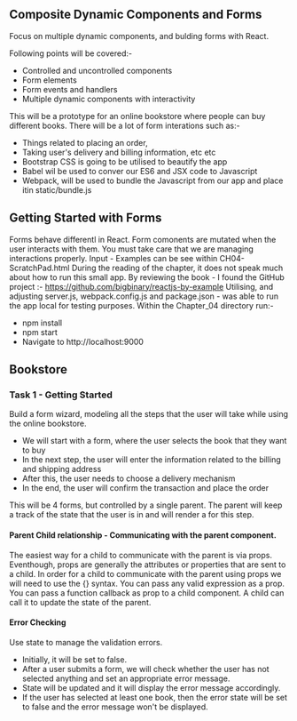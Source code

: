## Composite Dynamic Components and Forms

Focus on multiple dynamic components, and bulding forms with React.

Following points will be covered:-
* Controlled and uncontrolled components
* Form elements
* Form events and handlers
* Multiple dynamic components with interactivity

This will be a prototype for an online bookstore where people can buy different books.
There will be a lot of form interations such as:-
* Things related to placing an order, 
* Taking user's delivery and billing information, etc etc
* Bootstrap CSS is going to be utilised to beautify the app
* Babel wil be used to conver our ES6 and JSX code to Javascript
* Webpack, will be used to bundle the Javascript from our app and place itin static/bundle.js

## Getting Started with Forms
Forms behave differentl in React.  Form comonents are mutated when the user interacts with them. You must take care that we are managing interactions properly.
Input - Examples can be see within CH04-ScratchPad.html
During the reading of the chapter, it does not speak much about how to run this small app.
By reviewing the book - I found the GitHub project :- https://github.com/bigbinary/reactjs-by-example
Utilising, and adjusting server.js, webpack.config.js and package.json - was able to run the app local for testing purposes.
Within the Chapter_04 directory run:-
* npm install
* npm start
* Navigate to http://localhost:9000

## Bookstore
### Task 1 - Getting Started
Build a form wizard, modeling all the steps that the user will take while using the online bookstore.
- We will start with a form, where the user selects the book that they want to buy
- In the next step, the user will enter the information related to the billing and shipping address
- After this, the user needs to choose a delivery mechanism
- In the end, the user will confirm the transaction and place the order

This will be 4 forms, but controlled by a single parent.
The parent will keep a track of the state that the user is in and will render a for this step.
#### Parent Child relationship - Communicating with the parent component.
The easiest way for a child to communicate with the parent is via props.
Eventhough, props are generally the attributes or properties that are sent to a child.
In order for a child to communicate with the parent using props we will need to use the   {} syntax. 
You can pass any valid expression as a prop. You can pass a function callback as prop to a child component. A child can call it to update the state of the parent.

#### Error Checking
Use state to manage the validation errors. 
- Initially, it will be set to false. 
- After a user submits a form, we will check whether the user has not selected anything and set an appropriate error message. 
- State will be updated and it will display the error message accordingly. 
- If the user has selected at least one book, then the error state will be set to false and the error message won't be displayed.